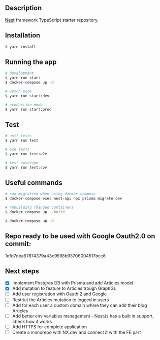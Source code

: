 ## Description

[Nest](https://github.com/nestjs/nest) framework TypeScript starter repository.

## Installation

```bash
$ yarn install
```

## Running the app

```bash
# development
$ yarn run start
$ docker-compose up -d

# watch mode
$ yarn run start:dev

# production mode
$ yarn run start:prod
```

## Test

```bash
# unit tests
$ yarn run test

# e2e tests
$ yarn run test:e2e

# test coverage
$ yarn run test:cov
```

## Useful commands

```bash
# run migration when using docker compose
$ docker-compose exec nest-api npx prisma migrate dev

# rebuilding changed containers
$ docker-compose up --build

$ docker-compose up -d
```

## Repo ready to be used with Google Oauth2.0 on commit:

1dfd7dea67874379a43c9598b93706004517bcc8

## Next steps

- [x] Implement Postgres DB with Prisma and add Articles model
- [x] Add mutation to feature to Articles trough GraphGL
- [ ] Add user registration with Oauth 2 and Google
- [ ] Restrict the Articles mutation to logged in users
- [ ] Add for each user a custom domain where they can add their blog Articles
- [ ] Add better env variables management - NestJs has a built in support, check how it works
- [ ] Add HTTPS for complete application
- [ ] Create a monorepo with NX.dev and connect it with the FE part
